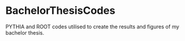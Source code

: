 # BachelorThesisCodes
PYTHIA and ROOT codes utilised to create the results and figures of my bachelor thesis.
